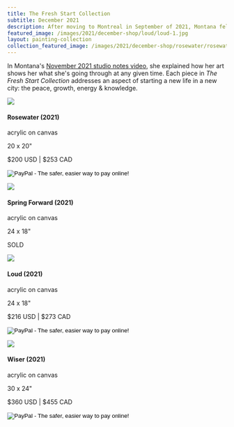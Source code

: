```yaml
---
title: The Fresh Start Collection
subtitle: December 2021
description: After moving to Montreal in September of 2021, Montana felt refreshed restarting her art practice in a new place.  She only brought her brushes and a few art tools with an intention to start with less.  Leaving behind all the unfinished paintings gave her a clear head to begin a new body of work.
featured_image: /images/2021/december-shop/loud/loud-1.jpg
layout: painting-collection
collection_featured_image: /images/2021/december-shop/rosewater/rosewater-3.jpg
---
```

In Montana's <a href="https://www.youtube.com/watch?v=BC4NtPyHsms">November 2021 studio notes video</a>, she explained how her art shows her what she's going through at any given time.  Each piece in <i>The Fresh Start Collection</i> addresses an aspect of starting a new life in a new city: the peace, growth, energy & knowledge. 


<!-- Rosewater -->
<div class="container-1">
  <div class="box-image-left">
    <img src="/website/images/2021/december-shop/rosewater/rosewater-0.jpg">
  </div>
  <div class="box-description-right">
    <h4>Rosewater (2021)</h4>
    <p class="description-margin-zero">acrylic on canvas</p>
    <p class="description-margin-zero">20 x 20"</p>
    <p class="description-margin-zero">$200 USD  |  $253 CAD</p>
    <div class="paypal-button">
      <form target="paypal" action="https://www.paypal.com/cgi-bin/webscr" method="post">
<input type="hidden" name="cmd" value="_s-xclick">
<input type="hidden" name="hosted_button_id" value="CMKBUYUD6EGVE">
<input type="image" src="https://www.paypalobjects.com/en_US/i/btn/btn_cart_LG.gif" border="0" name="submit" alt="PayPal - The safer, easier way to pay online!">
<img alt="" border="0" src="https://www.paypalobjects.com/en_US/i/scr/pixel.gif" width="1" height="1">
</form>
    </div>
  </div>
</div>

<!-- Spring Forward -->
<div class="container-1">
  <div class="box-image-right">
    <img src="/website/images/2021/december-shop/spring-forward/spring-forward-2.jpg">
  </div>
  <div class="box-description-left">
    <h4>Spring Forward (2021)</h4>
    <p class="description-margin-zero">acrylic on canvas</p>
    <p class="description-margin-zero">24 x 18"</p>
    <p class="description-margin-zero">SOLD</p>
  </div>
</div>

<!-- Loud -->
<div class="container-1">
  <div class="box-image-left">
    <img src="/website/images/2021/december-shop/loud/loud-1.jpg">
  </div>
  <div class="box-description-right">
    <h4>Loud (2021)</h4>
    <p class="description-margin-zero">acrylic on canvas</p>
    <p class="description-margin-zero">24 x 18"</p>
    <p class="description-margin-zero">$216 USD  |  $273 CAD</p>
    <div class="paypal-button">
    <form target="paypal" action="https://www.paypal.com/cgi-bin/webscr" method="post">
<input type="hidden" name="cmd" value="_s-xclick">
<input type="hidden" name="hosted_button_id" value="GACNL2GNXWAJG">
<input type="image" src="https://www.paypalobjects.com/en_US/i/btn/btn_cart_LG.gif" border="0" name="submit" alt="PayPal - The safer, easier way to pay online!">
<img alt="" border="0" src="https://www.paypalobjects.com/en_US/i/scr/pixel.gif" width="1" height="1">
</form>
  </div>
  </div>
</div>

<!-- Wiser -->
<div class="container-1">
  <div class="box-image-right">
    <img src="/website/images/2021/december-shop/wiser/wiser-2.jpg">
  </div>
  <div class="box-description-left">
    <h4>Wiser (2021)</h4>
  <p class="description-margin-zero">acrylic on canvas</p>
  <p class="description-margin-zero">30 x 24"</p>
  <p class="description-margin-zero">$360 USD  |  $455 CAD</p>
  <div class="paypal-button-left">
    <form target="paypal" action="https://www.paypal.com/cgi-bin/webscr" method="post">
<input type="hidden" name="cmd" value="_s-xclick">
<input type="hidden" name="hosted_button_id" value="RAPGFXMD9L4KY">
<input type="image" src="https://www.paypalobjects.com/en_US/i/btn/btn_cart_LG.gif" border="0" name="submit" alt="PayPal - The safer, easier way to pay online!">
<img alt="" border="0" src="https://www.paypalobjects.com/en_US/i/scr/pixel.gif" width="1" height="1">
</form>
  </div>
  </div>
</div>
